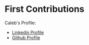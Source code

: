 # First Contributions

Caleb's Profile:
- [Linkedin Profile](https://www.linkedin.com/in/caleb-chandrasekar/)
- [Github Profile](https://github.com/calebjubal)
